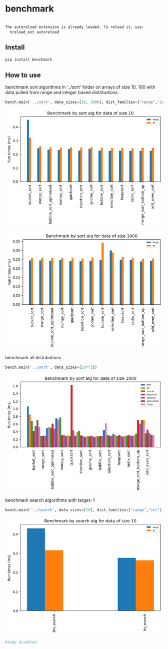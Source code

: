 benchmark
================

<!-- WARNING: THIS FILE WAS AUTOGENERATED! DO NOT EDIT! -->

``` python
```

    The autoreload extension is already loaded. To reload it, use:
      %reload_ext autoreload

## Install

``` sh
pip install benchmark
```

## How to use

benchmark sort algorithms in ‘../sort’ folder on arrays of size 10, 100
with data pulled from range and integer based distributions:

``` python
bench.main('../sort', data_sizes=[10, 1000], dist_families=["range","int"])
```

![](index_files/figure-commonmark/cell-3-output-1.png)

![](index_files/figure-commonmark/cell-3-output-2.png)

benchmark all distributions

``` python
bench.main('../sort', data_sizes=[10**3])
```

![](index_files/figure-commonmark/cell-4-output-1.png)

benchmark search algorithms with target=1

``` python
bench.main('../search', data_sizes=[10], dist_families=["range","int"], target=1)
```

![](index_files/figure-commonmark/cell-5-output-1.png)

``` python
#temp disabled
```
